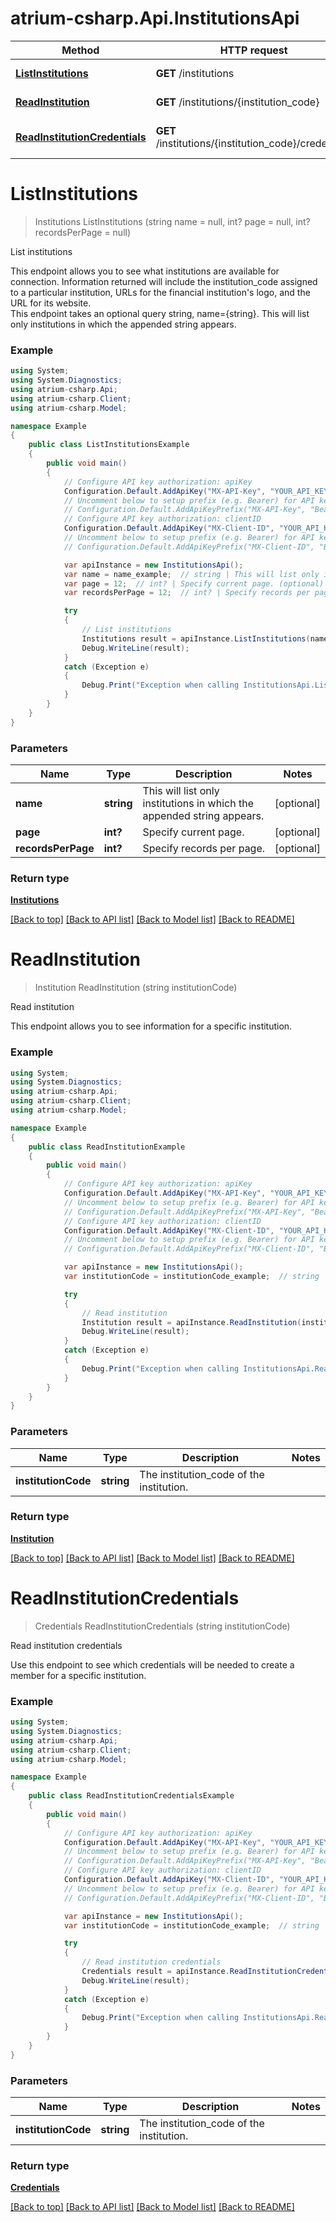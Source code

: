 # atrium-csharp.Api.InstitutionsApi

Method | HTTP request | Description
------------- | ------------- | -------------
[**ListInstitutions**](InstitutionsApi.md#listinstitutions) | **GET** /institutions | List institutions
[**ReadInstitution**](InstitutionsApi.md#readinstitution) | **GET** /institutions/{institution_code} | Read institution
[**ReadInstitutionCredentials**](InstitutionsApi.md#readinstitutioncredentials) | **GET** /institutions/{institution_code}/credentials | Read institution credentials


<a name="listinstitutions"></a>
# **ListInstitutions**
> Institutions ListInstitutions (string name = null, int? page = null, int? recordsPerPage = null)

List institutions

This endpoint allows you to see what institutions are available for connection. Information returned will include the institution_code assigned to a particular institution, URLs for the financial institution's logo, and the URL for its website.<br> This endpoint takes an optional query string, name={string}. This will list only institutions in which the appended string appears. 

### Example
```csharp
using System;
using System.Diagnostics;
using atrium-csharp.Api;
using atrium-csharp.Client;
using atrium-csharp.Model;

namespace Example
{
    public class ListInstitutionsExample
    {
        public void main()
        {
            // Configure API key authorization: apiKey
            Configuration.Default.AddApiKey("MX-API-Key", "YOUR_API_KEY");
            // Uncomment below to setup prefix (e.g. Bearer) for API key, if needed
            // Configuration.Default.AddApiKeyPrefix("MX-API-Key", "Bearer");
            // Configure API key authorization: clientID
            Configuration.Default.AddApiKey("MX-Client-ID", "YOUR_API_KEY");
            // Uncomment below to setup prefix (e.g. Bearer) for API key, if needed
            // Configuration.Default.AddApiKeyPrefix("MX-Client-ID", "Bearer");

            var apiInstance = new InstitutionsApi();
            var name = name_example;  // string | This will list only institutions in which the appended string appears. (optional) 
            var page = 12;  // int? | Specify current page. (optional) 
            var recordsPerPage = 12;  // int? | Specify records per page. (optional) 

            try
            {
                // List institutions
                Institutions result = apiInstance.ListInstitutions(name, page, recordsPerPage);
                Debug.WriteLine(result);
            }
            catch (Exception e)
            {
                Debug.Print("Exception when calling InstitutionsApi.ListInstitutions: " + e.Message );
            }
        }
    }
}
```

### Parameters

Name | Type | Description  | Notes
------------- | ------------- | ------------- | -------------
 **name** | **string**| This will list only institutions in which the appended string appears. | [optional] 
 **page** | **int?**| Specify current page. | [optional] 
 **recordsPerPage** | **int?**| Specify records per page. | [optional] 

### Return type

[**Institutions**](Institutions.md)

[[Back to top]](#) [[Back to API list]](../README.md#documentation-for-api-endpoints) [[Back to Model list]](../README.md#documentation-for-models) [[Back to README]](../README.md)

<a name="readinstitution"></a>
# **ReadInstitution**
> Institution ReadInstitution (string institutionCode)

Read institution

This endpoint allows you to see information for a specific institution.

### Example
```csharp
using System;
using System.Diagnostics;
using atrium-csharp.Api;
using atrium-csharp.Client;
using atrium-csharp.Model;

namespace Example
{
    public class ReadInstitutionExample
    {
        public void main()
        {
            // Configure API key authorization: apiKey
            Configuration.Default.AddApiKey("MX-API-Key", "YOUR_API_KEY");
            // Uncomment below to setup prefix (e.g. Bearer) for API key, if needed
            // Configuration.Default.AddApiKeyPrefix("MX-API-Key", "Bearer");
            // Configure API key authorization: clientID
            Configuration.Default.AddApiKey("MX-Client-ID", "YOUR_API_KEY");
            // Uncomment below to setup prefix (e.g. Bearer) for API key, if needed
            // Configuration.Default.AddApiKeyPrefix("MX-Client-ID", "Bearer");

            var apiInstance = new InstitutionsApi();
            var institutionCode = institutionCode_example;  // string | The institution_code of the institution.

            try
            {
                // Read institution
                Institution result = apiInstance.ReadInstitution(institutionCode);
                Debug.WriteLine(result);
            }
            catch (Exception e)
            {
                Debug.Print("Exception when calling InstitutionsApi.ReadInstitution: " + e.Message );
            }
        }
    }
}
```

### Parameters

Name | Type | Description  | Notes
------------- | ------------- | ------------- | -------------
 **institutionCode** | **string**| The institution_code of the institution. | 

### Return type

[**Institution**](Institution.md)

[[Back to top]](#) [[Back to API list]](../README.md#documentation-for-api-endpoints) [[Back to Model list]](../README.md#documentation-for-models) [[Back to README]](../README.md)

<a name="readinstitutioncredentials"></a>
# **ReadInstitutionCredentials**
> Credentials ReadInstitutionCredentials (string institutionCode)

Read institution credentials

Use this endpoint to see which credentials will be needed to create a member for a specific institution.

### Example
```csharp
using System;
using System.Diagnostics;
using atrium-csharp.Api;
using atrium-csharp.Client;
using atrium-csharp.Model;

namespace Example
{
    public class ReadInstitutionCredentialsExample
    {
        public void main()
        {
            // Configure API key authorization: apiKey
            Configuration.Default.AddApiKey("MX-API-Key", "YOUR_API_KEY");
            // Uncomment below to setup prefix (e.g. Bearer) for API key, if needed
            // Configuration.Default.AddApiKeyPrefix("MX-API-Key", "Bearer");
            // Configure API key authorization: clientID
            Configuration.Default.AddApiKey("MX-Client-ID", "YOUR_API_KEY");
            // Uncomment below to setup prefix (e.g. Bearer) for API key, if needed
            // Configuration.Default.AddApiKeyPrefix("MX-Client-ID", "Bearer");

            var apiInstance = new InstitutionsApi();
            var institutionCode = institutionCode_example;  // string | The institution_code of the institution.

            try
            {
                // Read institution credentials
                Credentials result = apiInstance.ReadInstitutionCredentials(institutionCode);
                Debug.WriteLine(result);
            }
            catch (Exception e)
            {
                Debug.Print("Exception when calling InstitutionsApi.ReadInstitutionCredentials: " + e.Message );
            }
        }
    }
}
```

### Parameters

Name | Type | Description  | Notes
------------- | ------------- | ------------- | -------------
 **institutionCode** | **string**| The institution_code of the institution. | 

### Return type

[**Credentials**](Credentials.md)

[[Back to top]](#) [[Back to API list]](../README.md#documentation-for-api-endpoints) [[Back to Model list]](../README.md#documentation-for-models) [[Back to README]](../README.md)

